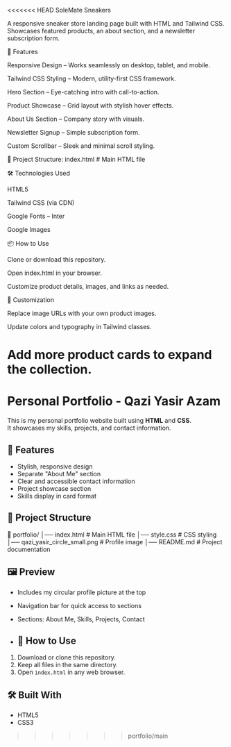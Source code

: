 <<<<<<< HEAD
SoleMate Sneakers

A responsive sneaker store landing page built with HTML and Tailwind CSS.
Showcases featured products, an about section, and a newsletter subscription form.

🚀 Features

Responsive Design – Works seamlessly on desktop, tablet, and mobile.

Tailwind CSS Styling – Modern, utility-first CSS framework.

Hero Section – Eye-catching intro with call-to-action.

Product Showcase – Grid layout with stylish hover effects.

About Us Section – Company story with visuals.

Newsletter Signup – Simple subscription form.

Custom Scrollbar – Sleek and minimal scroll styling.

📂 Project Structure:   index.html   # Main HTML file

🛠️ Technologies Used

HTML5

Tailwind CSS (via CDN)

Google Fonts – Inter

Google Images

📦 How to Use

Clone or download this repository.

Open index.html in your browser.

Customize product details, images, and links as needed.

🌟 Customization

Replace image URLs with your own product images.

Update colors and typography in Tailwind classes.

Add more product cards to expand the collection.
=======
# Personal Portfolio - Qazi Yasir Azam

This is my personal portfolio website built using **HTML** and **CSS**.  
It showcases my skills, projects, and contact information.

## 📌 Features
- Stylish, responsive design
- Separate "About Me" section
- Clear and accessible contact information
- Project showcase section
- Skills display in card format

## 📂 Project Structure
📁 portfolio/
│── index.html # Main HTML file
│── style.css # CSS styling
│── qazi_yasir_circle_small.png # Profile image
│── README.md # Project documentation

## 🖼 Preview
- Includes my circular profile picture at the top
- Navigation bar for quick access to sections
- Sections: About Me, Skills, Projects, Contact

- ## 🚀 How to Use
1. Download or clone this repository.
2. Keep all files in the same directory.
3. Open `index.html` in any web browser.

## 🛠 Built With
- HTML5
- CSS3
>>>>>>> portfolio/main
